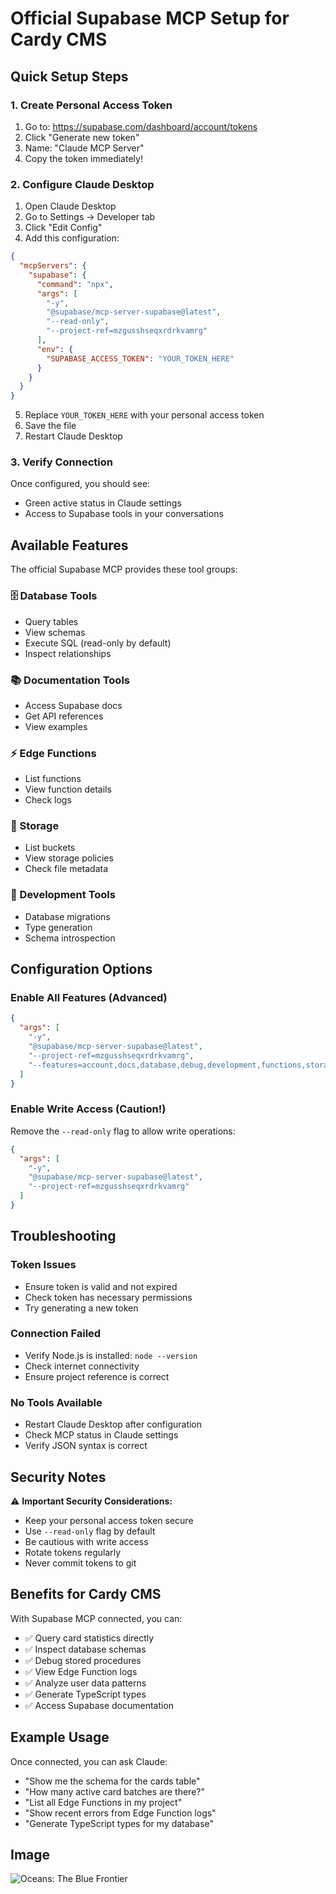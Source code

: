 # Official Supabase MCP Setup for Cardy CMS

## Quick Setup Steps

### 1. Create Personal Access Token
1. Go to: https://supabase.com/dashboard/account/tokens
2. Click "Generate new token"
3. Name: "Claude MCP Server"
4. Copy the token immediately!

### 2. Configure Claude Desktop
1. Open Claude Desktop
2. Go to Settings → Developer tab
3. Click "Edit Config"
4. Add this configuration:

```json
{
  "mcpServers": {
    "supabase": {
      "command": "npx",
      "args": [
        "-y",
        "@supabase/mcp-server-supabase@latest",
        "--read-only",
        "--project-ref=mzgusshseqxrdrkvamrg"
      ],
      "env": {
        "SUPABASE_ACCESS_TOKEN": "YOUR_TOKEN_HERE"
      }
    }
  }
}
```

5. Replace `YOUR_TOKEN_HERE` with your personal access token
6. Save the file
7. Restart Claude Desktop

### 3. Verify Connection
Once configured, you should see:
- Green active status in Claude settings
- Access to Supabase tools in your conversations

## Available Features

The official Supabase MCP provides these tool groups:

### 🗄️ Database Tools
- Query tables
- View schemas
- Execute SQL (read-only by default)
- Inspect relationships

### 📚 Documentation Tools
- Access Supabase docs
- Get API references
- View examples

### ⚡ Edge Functions
- List functions
- View function details
- Check logs

### 💾 Storage
- List buckets
- View storage policies
- Check file metadata

### 🔧 Development Tools
- Database migrations
- Type generation
- Schema introspection

## Configuration Options

### Enable All Features (Advanced)
```json
{
  "args": [
    "-y",
    "@supabase/mcp-server-supabase@latest",
    "--project-ref=mzgusshseqxrdrkvamrg",
    "--features=account,docs,database,debug,development,functions,storage,branching"
  ]
}
```

### Enable Write Access (Caution!)
Remove the `--read-only` flag to allow write operations:
```json
{
  "args": [
    "-y",
    "@supabase/mcp-server-supabase@latest",
    "--project-ref=mzgusshseqxrdrkvamrg"
  ]
}
```

## Troubleshooting

### Token Issues
- Ensure token is valid and not expired
- Check token has necessary permissions
- Try generating a new token

### Connection Failed
- Verify Node.js is installed: `node --version`
- Check internet connectivity
- Ensure project reference is correct

### No Tools Available
- Restart Claude Desktop after configuration
- Check MCP status in Claude settings
- Verify JSON syntax is correct

## Security Notes

⚠️ **Important Security Considerations:**
- Keep your personal access token secure
- Use `--read-only` flag by default
- Be cautious with write access
- Rotate tokens regularly
- Never commit tokens to git

## Benefits for Cardy CMS

With Supabase MCP connected, you can:
- ✅ Query card statistics directly
- ✅ Inspect database schemas
- ✅ Debug stored procedures
- ✅ View Edge Function logs
- ✅ Analyze user data patterns
- ✅ Generate TypeScript types
- ✅ Access Supabase documentation

## Example Usage

Once connected, you can ask Claude:
- "Show me the schema for the cards table"
- "How many active card batches are there?"
- "List all Edge Functions in my project"
- "Show recent errors from Edge Function logs"
- "Generate TypeScript types for my database"

## Image

![Oceans: The Blue Frontier](https://images.unsplash.com/photo-1507525428034-b723cf961d3e?auto=format&fit=crop&w=600&q=80)